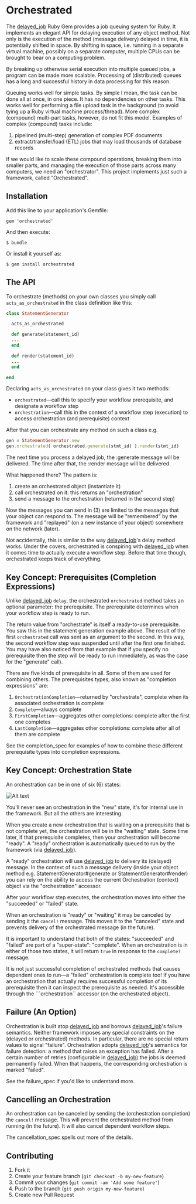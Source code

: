 Orchestrated
============

The [delayed_job](https://github.com/collectiveidea/delayed_job) Ruby Gem provides a job queuing system for Ruby. It implements an elegant API for delaying execution of any object method. Not only is the execution of the method (message delivery) delayed in time, it is potentially shifted in space. By shifting in space, i.e. running in a separate virtual machine, possibly on a separate computer, multiple CPUs can be brought to bear on a computing problem.

By breaking up otherwise serial execution into multiple queued jobs, a program can be made more scalable. Processing of (distributed) queues has a long and successful history in data processing for this reason.

Queuing works well for simple tasks. By simple I mean, the task can be done all at once, in one piece. It has no dependencies on other tasks. This works well for performing a file upload task in the background (to avoid tying up a Ruby virtual machine process/thread). More complex (compound) multi-part tasks, however, do not fit this model. Examples of complex (compound) tasks include:

1. pipelined (multi-step) generation of complex PDF documents
2. extract/transfer/load (ETL) jobs that may load thousands of database records

If we would like to scale these compound operations, breaking them into smaller parts, and managing the execution of those parts across many computers, we need an "orchestrator". This project implements just such a framework, called "Orchestrated".

Installation
------------

Add this line to your application's Gemfile:

    gem 'orchestrated'

And then execute:

    $ bundle

Or install it yourself as:

    $ gem install orchestrated

The API
-------

To orchestrate (methods) on your own classes you simply call ```acts_as_orchestrated``` in the class definition like this:

```ruby
class StatementGenerator

  acts_as_orchestrated

  def generate(statement_id)
  ...
  end

  def render(statement_id)
  ...
  end

end
```

Declaring ```acts_as_orchestrated``` on your class gives it two methods:

* ```orchestrated```—call this to specify your workflow prerequisite, and designate a workflow step
* ```orchestration```—call this in the context of a workflow step (execution) to access orchestration (and prerequisite) context

After that you can orchestrate any method on such a class e.g.

```ruby
gen = StatementGenerator.new
gen.orchestrated( orchestrated.generate(stmt_id) ).render(stmt_id)
```

The next time you process a delayed job, the :generate message will be delivered. The time after that, the :render message will be delivered.

What happened there? The pattern is:

1. create an orchestrated object (instantiate it)
2. call orchestrated on it: this returns an "orchestration"
3. send a message to the orchestration (returned in the second step)

Now the messages you can send in (3) are limited to the messages that your object can respond to. The message will be "remembered" by the framework and "replayed" (on a new instance of your object) somewhere on the network (later).

Not accidentally, this is similar to the way [delayed_job](https://github.com/collectiveidea/delayed_job)'s delay method works. Under the covers, orchestrated is conspiring with [delayed_job](https://github.com/collectiveidea/delayed_job) when it comes time to actually execute a workflow step. Before that time though, orchestrated keeps track of everything.

Key Concept: Prerequisites (Completion Expressions)
---------------------------------------------------

Unlike [delayed_job](https://github.com/collectiveidea/delayed_job) ```delay```, the orchestrated ```orchestrated``` method takes an optional parameter: the prerequisite. The prerequisite determines when your workflow step is ready to run.

The return value from "orchestrate" is itself a ready-to-use prerequisite. You saw this in the statement generation example above. The result of the first ```orchestrated``` call was sent as an argument to the second. In this way, the second workflow step was suspended until after the first one finished. You may have also noticed from that example that if you specify no prerequisite then the step will be ready to run immediately, as was the case for the "generate" call).

There are five kinds of prerequisite in all. Some of them are used for combining others. The prerequisites types, also known as "completion expressions" are:

1. ```OrchestrationCompletion```—returned by "orchestrate", complete when its associated orchestration is complete
2. ```Complete```—always complete
3. ```FirstCompletion```—aggregates other completions: complete after the first one completes
4. ```LastCompletion```—aggregates other completions: complete after all of them are complete

See the completion_spec for examples of how to combine these different prerequisite types into completion expressions.

Key Concept: Orchestration State
--------------------------------

An orchestration can be in one of six (6) states:

![Alt text](https://github.com/paydici/orchestrated/raw/master/Orchestrated::Orchestration_state.png 'Orchestration States')

You'll never see an orchestration in the "new" state, it's for internal use in the framework. But all the others are interesting.

When you create a new orchestration that is waiting on a prerequisite that is not complete yet, the orchestration will be in the "waiting" state. Some time later, if that prerequisite completes, then your orchestration will become "ready". A "ready" orchestration is automatically queued to run by the framework (via [delayed_job](https://github.com/collectiveidea/delayed_job)).

A "ready" orchestration will use [delayed_job](https://github.com/collectiveidea/delayed_job) to delivery its (delayed) message. In the context of such a message delivery (inside your object method e.g. StatementGenerator#generate or StatementGenerator#render) you can rely on the ability to access the current Orchestration (context) object via the "orchestration" accessor.

After your workflow step executes, the orchestration moves into either the "succeeded" or "failed" state.

When an orchestration is "ready" or "waiting" it may be canceled by sending it the ```cancel!``` message. This moves it to the "canceled" state and prevents delivery of the orchestrated message (in the future).

It is important to understand that both of the states: "succeeded" and "failed" are part of a "super-state": "complete". When an orchestration is in either of those two states, it will return ```true``` in response to the ```complete?``` message.

It is not just successful completion of orchestrated methods that causes dependent ones to run—a "failed" orchestration is complete too! If you have an orchestration that actually requires successful completion of its prerequisite then it can inspect the prerequisite as needed. It's accessible through the ```orchestration`` accessor (on the orchestrated object).

Failure (An Option)
-------------------

Orchestration is built atop [delayed_job](https://github.com/collectiveidea/delayed_job) and borrows [delayed_job](https://github.com/collectiveidea/delayed_job)'s failure semantics. Neither framework imposes any special constraints on the (delayed or orchestrated) methods. In particular, there are no special return values to signal "failure". Orchestration adopts [delayed_job](https://github.com/collectiveidea/delayed_job)'s semantics for failure detection: a method that raises an exception has failed. After a certain number of retries (configurable in [delayed_job](https://github.com/collectiveidea/delayed_job)) the jobs is deemed permanently failed. When that happens, the corresponding orchestration is marked "failed".

See the failure_spec if you'd like to understand more.

Cancelling an Orchestration
---------------------------

An orchestration can be canceled by sending the (orchestration completion) the ```cancel!``` message. This will prevent the orchestrated method from running (in the future). It will also cancel dependent workflow steps.

The cancellation_spec spells out more of the details.

Contributing
------------

1. Fork it
2. Create your feature branch (`git checkout -b my-new-feature`)
3. Commit your changes (`git commit -am 'Add some feature'`)
4. Push to the branch (`git push origin my-new-feature`)
5. Create new Pull Request

